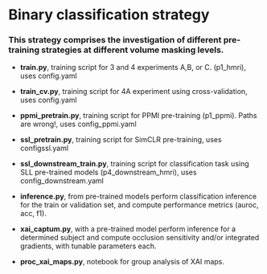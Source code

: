 # Binary classification strategy

### This strategy comprises the investigation of different pre-training strategies at different volume masking levels. 

- **train.py**, training script for 3 and 4 experiments A,B, or C. (p1_hmri), uses config.yaml

- **train_cv.py**, training script for 4A experiment using cross-validation, uses config.yaml

- **ppmi_pretrain.py**, training script for PPMI pre-training (p1_ppmi). Paths are wrong!, uses config_ppmi.yaml

- **ssl_pretrain.py**, training script for SimCLR pre-training, uses configssl.yaml

- **ssl_downstream_train.py**, training script for classification task using SLL pre-trained models (p4_downstream_hmri), uses config_downstream.yaml

- **inference.py**, from pre-trained models perform classification inference for the train or validation set, and compute performance metrics (auroc, acc, f1).

- **xai_captum.py**, with a pre-trained model perform inference for a determined subject and compute occlusion sensitivity and/or integrated gradients, with tunable parameters each.

- **proc_xai_maps.py**, notebook for group analysis of XAI maps.